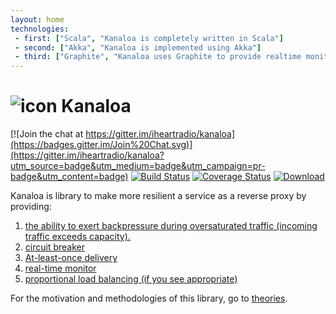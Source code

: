 ```yaml
---
layout: home
technologies:
 - first: ["Scala", "Kanaloa is completely written in Scala"]
 - second: ["Akka", "Kanaloa is implemented using Akka"]
 - third: ["Graphite", "Kanaloa uses Graphite to provide realtime monitoring"]
---
```


# ![icon](./img/navbar_brand2x.png)  Kanaloa

[![Join the chat at https://gitter.im/iheartradio/kanaloa](https://badges.gitter.im/Join%20Chat.svg)](https://gitter.im/iheartradio/kanaloa?utm_source=badge&utm_medium=badge&utm_campaign=pr-badge&utm_content=badge)
[![Build Status](https://travis-ci.org/iheartradio/kanaloa.svg)](https://travis-ci.org/iheartradio/kanaloa)
[![Coverage Status](https://coveralls.io/repos/github/iheartradio/kanaloa/badge.svg?branch=0.5.x)](https://coveralls.io/github/iheartradio/kanaloa?branch=0.5.x)
[![Download](https://api.bintray.com/packages/iheartradio/maven/kanaloa-core/images/download.svg)](https://bintray.com/iheartradio/maven/kanaloa-core/_latestVersion)



Kanaloa is library to make more resilient a service as a reverse proxy by providing:


1. [the ability to exert backpressure during oversaturated traffic (incoming traffic exceeds capacity).](./docs/guide/backpressure.html)
2. [circuit breaker](./docs/guide/circuit-breaker.html)
3. [At-least-once delivery](./docs/guide/at-least-once.html)
4. [real-time monitor](./docs/guide/monitor.html)
5. [proportional load balancing (if you see appropriate)](./docs/guide/load-balancing.html)

For the motivation and methodologies of this library, go to [theories](./docs/theories.html).
